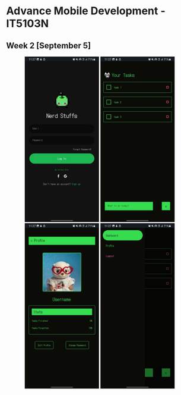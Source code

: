 # Advance Mobile Development - IT5103N

## Week 2 [September 5]

<p align="center">
  <img src="./assets/screenshots/login.jpeg" width="200"/>
  <img src="./assets/screenshots/homepage.jpeg" width="200"/>
  <img src="./assets/screenshots/profile.jpeg" width="200"/>
  <img src="./assets/screenshots/drawerNav.jpeg" width="200"/>
</p>
